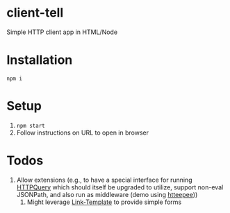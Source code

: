 # client-tell

Simple HTTP client app in HTML/Node

# Installation

`npm i`

# Setup

1.  `npm start`
2.  Follow instructions on URL to open in browser

# Todos

1.  Allow extensions (e.g., to have a special interface for running
    [HTTPQuery](https://github.com/brettz9/httpquery) which should itself be
    upgraded to utilize, support non-eval JSONPath, and also run as middleware
    (demo using [htteepee](https://github.com/brettz9/htteepee)))
    1.  Might leverage
        [Link-Template](https://tools.ietf.org/html/draft-nottingham-link-template-01)
        to provide simple forms
